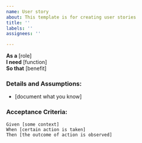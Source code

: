 ```yaml
---
name: User story
about: This template is for creating user stories
title: ''
labels: ''
assignees: ''

---
```


**As a** [role]  
 **I need** [function]  
 **So that** [benefit]  
   
 ### Details and Assumptions:
 * [document what you know]
   
 ### Acceptance Criteria: 
   
 ```gherkin
 Given [some context]
 When [certain action is taken]
 Then [the outcome of action is observed]

